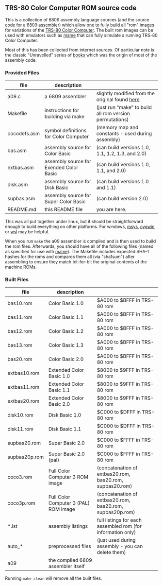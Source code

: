 
## TRS-80 Color Computer ROM source code

This is a collection of 6809 assembly language sources (and the source code for a 6809 assembler) which allow one to fully build all "rom" images for variations of the [TRS-80 Color Computer](http://en.wikipedia.org/wiki/TRS-80_Color_Computer).  The built rom images can be used with emulators such as [mame](http://www.mamedev.org) that can fully simulate a running TRS-80 Color Computer.

Most of this has been collected from internet sources.  Of particular note is the classic "Unravelled" series of [books](http://techheap.packetizer.com/computers/coco/unravelled_series/) which was the origin of most of the assembly code.


### Provided Files

| file         | description                              |                                                                      |
| ------------ | ---------------------------------------- | -------------------------------------------------------------------- |
| a09.c        | a 6809 assembler                         | slightly modified from the original found [here](http://www.hermannseib.com/english/opensource.htm) |
| Makefile     | instructions for building via make       | (just run "make" to build all rom version permutations)              |
| cocodefs.asm | symbol definitions for Color Computer    | (memory map and constants - used during assembly)                    |
| bas.asm      | assembly source for Color Basic          | (can build versions 1.0, 1.1, 1.2, 1.3, and 2.0)                     |
| extbas.asm   | assembly source for Exended Color Basic  | (can build versions 1.0, 1.1, and 2.0)                               |
| disk.asm     | assembly source for Disk Basic           | (can build versions 1.0 and 1.1)                                     |
| supbas.asm   | assembly source for Super Color Basic    | (can build version 2.0)                                              |
| README.md    | this README file                         | you are here.                                                        |


This was all put together under linux, but it should be straightforward enough to build everything on other platforms.  For windows, [msys](http://www.mamedev.org/tools/), [cygwin](http://www.cygwin.com), or [wsl](http://www.microsoft.com/en-us/p/ubuntu/9nblggh4msv6) may be helpful.

When you run `make` the a09 assembler is compiled and is then used to build the rom files.  Afterwards, you should have all of the following files (named as specified for use with [mame](http://www.mamedev.org)).  The Makefile includes expected SHA-1 hashes for the roms and compares them all (via "sha1sum") after assembling to ensure they match bit-for-bit the original contents of the machine ROMs.


### Built Files

| file                 | description                              |                                                                      |
| -------------------- | ---------------------------------------- | -------------------------------------------------------------------- |
| bas10.rom            | Color Basic 1.0                          | $A000 to $BFFF in TRS-80 rom                                         |
| bas11.rom            | Color Basic 1.1                          | $A000 to $BFFF in TRS-80 rom                                         |
| bas12.rom            | Color Basic 1.2                          | $A000 to $BFFF in TRS-80 rom                                         |
| bas13.rom            | Color Basic 1.3                          | $A000 to $BFFF in TRS-80 rom                                         |
| bas20.rom            | Color Basic 2.0                          | $A000 to $BFFF in TRS-80 rom                                         |
| extbas10.rom         | Extended Color Basic 1.0                 | $8000 to $9FFF in TRS-80 rom                                         |
| extbas11.rom         | Extended Color Basic 1.1                 | $8000 to $9FFF in TRS-80 rom                                         |
| extbas20.rom         | Extended Color Basic 2.0                 | $8000 to $9FFF in TRS-80 rom                                         |
| disk10.rom           | Disk Basic 1.0                           | $C000 to $DFFF in TRS-80 rom                                         |
| disk11.rom           | Disk Basic 1.1                           | $C000 to $DFFF in TRS-80 rom                                         |
| supbas20.rom         | Super Basic 2.0                          | $C000 to $FFFF in TRS-80 rom                                         |
| supbas20p.rom        | Super Basic 2.0 (pal)                    | $C000 to $FFFF in TRS-80 rom                                         |
| coco3.rom            | Full Color Computer 3 ROM image          | (concatenation of extbas20.rom, bas20.rom, supbas20.rom)             |
| coco3p.rom           | Full Color Computer 3 (PAL) ROM image    | (concatenation of extbas20.rom, bas20.rom, supbas20p.rom)            |
| \*.lst               | assembly listings                        | full listings for each assembled rom (for information only)          |
| auto\_\*             | preprocessed files                       | (just used during assembly - you can delete them)                    |
| a09                  | the compiled 6809 assembler itself       |                                                                      |


Running `make clean` will remove all the built files.
